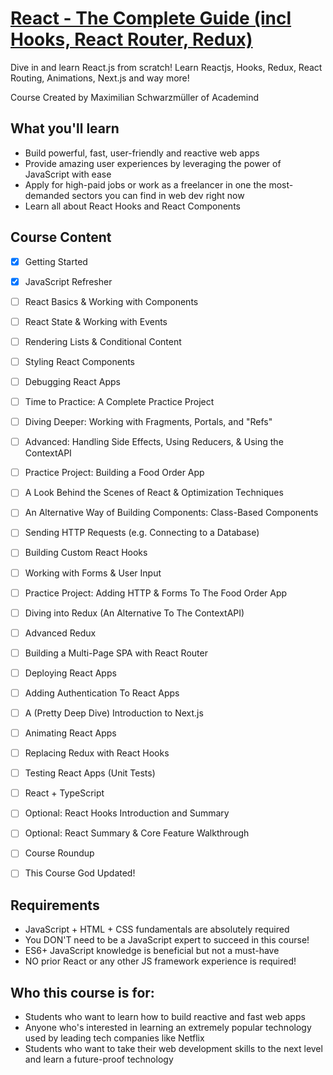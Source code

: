 # [React - The Complete Guide (incl Hooks, React Router, Redux)](https://www.udemy.com/course/react-the-complete-guide-incl-redux/)

Dive in and learn React.js from scratch! Learn Reactjs, Hooks, Redux, React Routing, Animations, Next.js and way more!

Course Created by Maximilian Schwarzmüller of Academind 


## What you'll learn

- Build powerful, fast, user-friendly and reactive web apps
- Provide amazing user experiences by leveraging the power of JavaScript with ease
- Apply for high-paid jobs or work as a freelancer in one the most-demanded sectors you can find in web dev right now
- Learn all about React Hooks and React Components


## Course Content

- [x] Getting Started
- [x] JavaScript Refresher
- [ ] React Basics & Working with Components
- [ ] React State & Working with Events
- [ ] Rendering Lists & Conditional Content
- [ ] Styling React Components
- [ ] Debugging React Apps
- [ ] Time to Practice: A Complete Practice Project
- [ ] Diving Deeper: Working with Fragments, Portals, and "Refs"
- [ ] Advanced: Handling Side Effects, Using Reducers, & Using the ContextAPI
- [ ] Practice Project: Building a Food Order App
- [ ] A Look Behind the Scenes of React & Optimization Techniques
- [ ] An Alternative Way of Building Components: Class-Based Components
- [ ] Sending HTTP Requests (e.g. Connecting to a Database)
- [ ] Building Custom React Hooks
- [ ] Working with Forms & User Input
- [ ] Practice Project: Adding HTTP & Forms To The Food Order App
- [ ] Diving into Redux (An Alternative To The ContextAPI)
- [ ] Advanced Redux
- [ ] Building a Multi-Page SPA with React Router
- [ ] Deploying React Apps
- [ ] Adding Authentication To React Apps
- [ ] A (Pretty Deep Dive) Introduction to Next.js
- [ ] Animating React Apps
- [ ] Replacing Redux with React Hooks
- [ ] Testing React Apps (Unit Tests)
- [ ] React + TypeScript
- [ ] Optional: React Hooks Introduction and Summary
- [ ] Optional: React Summary & Core Feature Walkthrough
- [ ] Course Roundup
- [ ] This Course God Updated!


## Requirements

- JavaScript + HTML + CSS fundamentals are absolutely required
- You DON'T need to be a JavaScript expert to succeed in this course!
- ES6+ JavaScript knowledge is beneficial but not a must-have
- NO prior React or any other JS framework experience is required!


## Who this course is for:

- Students who want to learn how to build reactive and fast web apps
- Anyone who's interested in learning an extremely popular technology used by leading tech companies like Netflix
- Students who want to take their web development skills to the next level and learn a future-proof technology
